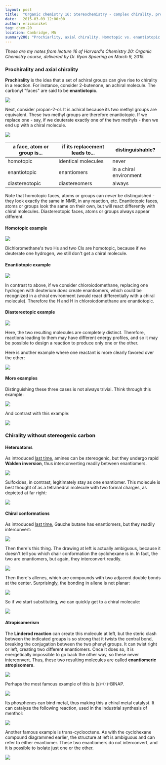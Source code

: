 ```yaml
---
layout: post
title:  "Organic chemistry 16: Stereochemistry - complex chirality, prochirality, topicity"
date:   2015-03-09 12:00:00
author: ericminikel
tag: chem-20
location: Cambridge, MA
summary200: "Prochiarlity, axial chirality. Homotopic vs. enantiotopic vs. diastereotopic faces/atoms/groups. Chirality without stereogenic carbon: heteroatoms, chiral conformations, and atropisomerism."
---
```


*These are my notes from lecture 16 of Harvard's Chemistry 20: Organic Chemistry course, delivered by Dr. Ryan Spoering on March 9, 2015.*

### Prochirality and axial chirality

**Prochirality** is the idea that a set of achiral groups can give rise to chirality in a reaction. For instance, consider 2-butenone, an achiral molecule. The carbonyl "faces" are said to be **enantiotopic**.

![](/media/2015/03/2-butenone.png)

Next, consider propan-2-ol. It is achiral because its two methyl groups are equivalent. These two methyl groups are therefore enantiotopic. If we replace one - say, if we deuterate exactly one of the two methyls - then we end up with a chiral molecule.

![](/media/2015/03/propan-2-ol.png)

| a face, atom or group is... | if its replacement leads to... | distinguishable? |
| ---- | ---- | ---- |
| homotopic | identical molecules | never |
| enantiotopic | enantiomers | in a chiral environment |
| diastereotopic | diastereomers | always |

Note that homotopic faces, atoms or groups can *never* be distinguished - they look exactly the same in NMR, in any reaction, etc. Enantiotopic faces, atoms or groups look the same on their own, but will react differently with chiral molecules. Diastereotopic faces, atoms or groups always appear different.

#### Homotopic example

![](/media/2015/03/homotopic-example.png)

Dichloromethane's two Hs and two Cls are homotopic, because if we deuterate one hydrogen, we still don't get a chiral molecule.

#### Enantiotopic example

![](/media/2015/03/enantiotopic-example.png)

In contrast to above, if we consider chloroiodomethane, replacing one hydrogen with deuterium *does* create enantiomers, which could be recognized in a chiral environment (would react differentially with a chiral molecule). Therefore the H and H in chloroiodomethane are enantiotopic.

#### Diastereotopic example

![](/media/2015/03/diastereotopic-example-1.png)

Here, the two resulting molecules are completely distinct. Therefore, reactions leading to them may have different energy profiles, and so it may be possible to design a reaction to produce only one or the other.

Here is another example where one reactant is more clearly favored over the other:

![](/media/2015/03/diastereotopic-example-2.png)

#### More examples

Distinguishing these three cases is not always trivial. Think through this example:

![](/media/2015/03/achiral-meso-example.png)

And contrast with this example:

![](/media/2015/03/chiral-c2-example.png)

### Chirality without stereogenic carbon

#### Heteroatoms

As introduced [last time](/2015/03/06/organic-chemistry-15/), amines can be stereogenic, but they undergo rapid **Walden inversion**, thus interconverting readily between enantiomers.

![](/media/2015/03/stereogenic-nitrogen-example.png)

Sulfoxides, in contrast, legitimately stay as one enantiomer. This molecule is best thought of as a tetrahedral molecule with two formal charges, as depicted at far right:

![](/media/2015/03/sulfoxide-example.png)

#### Chiral conformations

As introduced [last time](/2015/03/06/organic-chemistry-15/), Gauche butane has enantiomers, but they readily interconvert:

![](/media/2015/03/gauche-butane-example.png)

Then there's this thing. The drawing at left is actually ambiguous, because it doesn't tell you which chair conformation the cyclohexane is in. In fact, the two are enantiomers, but again, they interconvert readily.

![](/media/2015/03/chair-interconversion.png)

Then there's allenes, which are compounds with two adjacent double bonds at the center. Surprisingly, the bonding in allene is not planar:

![](/media/2015/03/allene.png)

So if we start substituting, we can quickly get to a chiral molecule:

![](/media/2015/03/substituted-chiral-allene.png)

#### Atropisomerism

The **Linderod reaction** can create this molecule at left, but the steric clash between the indicated groups is so strong that it twists the central bond, breaking the conjugation between the two phenyl groups. It can twist right or left, creating two different enantiomers. Once it does so, it is energetically impossible to go back the other way, so these never interconvert. Thus, these two resulting molecules are called **enantiomeric atropisomers**.

![](/media/2015/03/linderod-example.png)

Perhaps the most famous example of this is (s)-(-)-BINAP.

![](/media/2015/03/s---binap.png)

Its phosphenes can bind metal, thus making this a chiral metal catalyst. It can catalyze the following reaction, used in the industrial synthesis of menthol:

![](/media/2015/03/menthol-synthesis.png)

Another famous example is trans-cyclooctene. As with the cyclohexane compound diagrammed earlier, the structure at left is ambiguous and can refer to either enantiomer. These two enantiomers do not interconvert, and it is possible to isolate just one or the other.

![](/media/2015/03/trans-cyclooctene.png)

